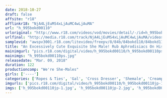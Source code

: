 ```yaml
---
date: 2018-10-27
draft: false
affsite: "r18"
afflinkr18: "NjA4LjEuMS4xLjAuMC4wLjAuMA"
url: "h_995bokd00110"
urloriginal: "http://www.r18.com/videos/vod/movies/detail/-/id=h_995bokd00110"
urlfinal: "http://media.r18.com/track/NjA4LjEuMS4xLjAuMC4wLjAuMA/videos/vod/movies/detail/-/id=h_995bokd00110"
samplevid: "awspv3001.r18.com/litevideo/freepv/8/84b/84bokd110/84bokd110_dmb_w.mp4"
title: "An Excessively Cute Exquisite She Male! Rub Aphrodisiacs On His/Her Anal Hole And Cock And Enjoy Some Orgasmic Sex Cocoa"
mainimgurl: "pics.r18.com/digital/video/h_995bokd00110/h_995bokd00110ps.jpg"
mainimgs: "h_995bokd00110ps.jpg"
releasedate: "Mar. 09, 2018"
duration: 122
productioncomp: "We're She-Males"
girls: ['----']
categories: ['Ropes & Ties', 'Gal', 'Cross Dresser', 'Shemale', 'Creampie', 'Substance Use', 'Anal Sex', 'Hi-Def']
imgurls: ['pics.r18.com/digital/video/h_995bokd00110/h_995bokd00110jp-1.jpg', 'pics.r18.com/digital/video/h_995bokd00110/h_995bokd00110jp-2.jpg', 'pics.r18.com/digital/video/h_995bokd00110/h_995bokd00110jp-3.jpg', 'pics.r18.com/digital/video/h_995bokd00110/h_995bokd00110jp-4.jpg', 'pics.r18.com/digital/video/h_995bokd00110/h_995bokd00110jp-5.jpg', 'pics.r18.com/digital/video/h_995bokd00110/h_995bokd00110jp-6.jpg', 'pics.r18.com/digital/video/h_995bokd00110/h_995bokd00110jp-7.jpg', 'pics.r18.com/digital/video/h_995bokd00110/h_995bokd00110jp-8.jpg', 'pics.r18.com/digital/video/h_995bokd00110/h_995bokd00110jp-9.jpg', 'pics.r18.com/digital/video/h_995bokd00110/h_995bokd00110jp-10.jpg', 'pics.r18.com/digital/video/h_995bokd00110/h_995bokd00110jp-11.jpg', 'pics.r18.com/digital/video/h_995bokd00110/h_995bokd00110jp-12.jpg', 'pics.r18.com/digital/video/h_995bokd00110/h_995bokd00110jp-13.jpg', 'pics.r18.com/digital/video/h_995bokd00110/h_995bokd00110jp-14.jpg', 'pics.r18.com/digital/video/h_995bokd00110/h_995bokd00110jp-15.jpg', 'pics.r18.com/digital/video/h_995bokd00110/h_995bokd00110jp-16.jpg', 'pics.r18.com/digital/video/h_995bokd00110/h_995bokd00110jp-17.jpg', 'pics.r18.com/digital/video/h_995bokd00110/h_995bokd00110jp-18.jpg', 'pics.r18.com/digital/video/h_995bokd00110/h_995bokd00110jp-19.jpg', 'pics.r18.com/digital/video/h_995bokd00110/h_995bokd00110jp-20.jpg']
imgs: ['h_995bokd00110jp-1.jpg', 'h_995bokd00110jp-2.jpg', 'h_995bokd00110jp-3.jpg', 'h_995bokd00110jp-4.jpg', 'h_995bokd00110jp-5.jpg', 'h_995bokd00110jp-6.jpg', 'h_995bokd00110jp-7.jpg', 'h_995bokd00110jp-8.jpg', 'h_995bokd00110jp-9.jpg', 'h_995bokd00110jp-10.jpg', 'h_995bokd00110jp-11.jpg', 'h_995bokd00110jp-12.jpg', 'h_995bokd00110jp-13.jpg', 'h_995bokd00110jp-14.jpg', 'h_995bokd00110jp-15.jpg', 'h_995bokd00110jp-16.jpg', 'h_995bokd00110jp-17.jpg', 'h_995bokd00110jp-18.jpg', 'h_995bokd00110jp-19.jpg', 'h_995bokd00110jp-20.jpg']
---
```

